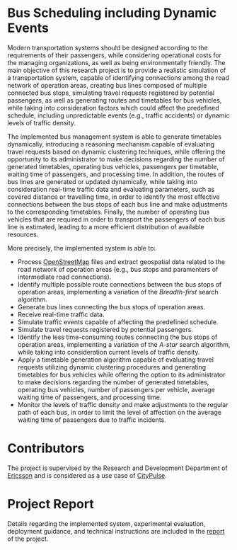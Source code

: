 # Bus Scheduling including Dynamic Events

Modern transportation systems should be designed according to the requirements of their passengers, while considering operational costs for the managing organizations, as well as being environmentally friendly. The main objective of this research project is to provide a realistic simulation of a transportation system, capable of identifying connections among the road network of operation areas, creating bus lines composed of multiple connected bus stops, simulating travel requests registered by potential passengers, as well as generating routes and timetables for bus vehicles, while taking into consideration factors which could affect the predefined schedule, including unpredictable events (e.g., traffic accidents) or dynamic levels of traffic density.

The implemented bus management system is able to generate timetables dynamically, introducing a reasoning mechanism capable of evaluating travel requests based on dynamic clustering techniques, while offering the opportunity to its administrator to make decisions regarding the number of generated timetables, operating bus vehicles, passengers per timetable, waiting time of passengers, and processing time. In addition, the routes of bus lines are generated or updated dynamically, while taking into consideration real-time traffic data and evaluating parameters, such as covered distance or travelling time, in order to identify the most effective connections between the bus stops of each bus line and make adjustments to the corresponding timetables. Finally, the number of operating bus vehicles that are required in order to transport the passengers of each bus line is estimated, leading to a more efficient distribution of available resources.

More precisely, the implemented system is able to:

* Process [OpenStreetMap](https://www.openstreetmap.org/) files and extract geospatial data related to the road network of operation areas (e.g., bus stops and paramenters of intermediate road connections).
* Identify multiple possible route connections between the bus stops of operation areas, implementing a variation of the *Breadth-first* search algorithm.
* Generate bus lines connecting the bus stops of operation areas.
* Receive real-time traffic data.
* Simulate traffic events capable of affecting the predefined schedule.
* Simulate travel requests registered by potential passengers.
* Identify the less time-consuming routes connecting the bus stops of operation areas, implementing a variation of the *A-star* search algorithm, while taking into consideration current levels of traffic density.
* Apply a timetable generation algorithm capable of evaluating travel requests utilizing dynamic clustering procedures and generating timetables for bus vehicles while offering the option to its administrator to make decisions regarding the number of generated timetables, operating bus vehicles, number of passengers per vehicle, average waiting time of passengers, and processing time.
* Monitor the levels of traffic density and make adjustments to the regular path of each bus, in order to limit the level of affection on the average waiting time of passengers due to traffic incidents.

# Contributors

The project is supervised by the Research and Development Department of [Ericsson](https://www.ericsson.com/) and is considered as a use case of [CityPulse](http://www.ict-citypulse.eu/).

# Project Report

Details regarding the implemented system, experimental evaluation, deployment guidance, and technical instructions are included in the [report](https://github.com/pinac0099/dynamic-bus-scheduling/blob/master/documents/project_report.pdf) of the project.
